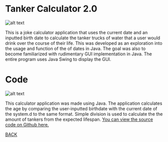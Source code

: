 # Tanker Calculator 2.0
![alt text](https://howardying.github.io/Programming2Portfolio/img/tankerCalcAlt.png)

This is a joke calculator application that uses the current date and an inputted birth date to calculate the tanker trucks of water that a user would drink over the course of their life. This was developed as an exploration into the usage and function of the of dates in Java. The goal was also to become familiarized with rudimentary GUI implementation in Java. The entire program uses Java Swing to display the GUI.
# Code
![alt text](https://howardying.github.io/Programming2Portfolio/img/tankerCalcCode.png)

This calculator application was made using Java. The application calculates the age by comparing the user-inputted birthdate with the current date of the system.d to the same format. Simple division is used to calculate the the amount of tankers from the expected lifespan. 
[You can view the source code on Github here.](https://github.com/HowardYing/tankerCalc)

[BACK](https://howardying.github.io/Programming2Portfolio/ "Back to Home")


